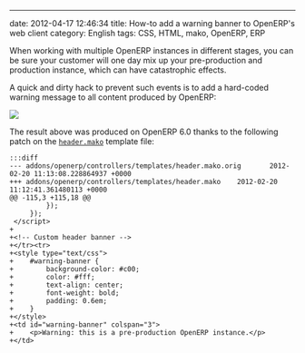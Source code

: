 ---
date: 2012-04-17 12:46:34
title: How-to add a warning banner to OpenERP's web client
category: English
tags: CSS, HTML, mako, OpenERP, ERP

When working with multiple OpenERP instances in different stages, you can be sure your customer will one day mix up your pre-production and production instance, which can have catastrophic effects.

A quick and dirty hack to prevent such events is to add a hard-coded warning message to all content produced by OpenERP:

![](/uploads/2012/openerp-login-screen-with-alert-banner.png)

The result above was produced on OpenERP 6.0 thanks to the following patch on the [`header.mako`](http://bazaar.launchpad.net/~openerp/openobject-client-web/6.0/view/head:/addons/openerp/controllers/templates/header.mako) template file:

    :::diff
    --- addons/openerp/controllers/templates/header.mako.orig       2012-02-20 11:13:08.228864937 +0000
    +++ addons/openerp/controllers/templates/header.mako    2012-02-20 11:12:41.361480113 +0000
    @@ -115,3 +115,18 @@
             });
         });
     </script>
    +
    +<!-- Custom header banner -->
    +</tr><tr>
    +<style type="text/css">
    +    #warning-banner {
    +        background-color: #c00;
    +        color: #fff;
    +        text-align: center;
    +        font-weight: bold;
    +        padding: 0.6em;
    +    }
    +</style>
    +<td id="warning-banner" colspan="3">
    +    <p>Warning: this is a pre-production OpenERP instance.</p>
    +</td>

